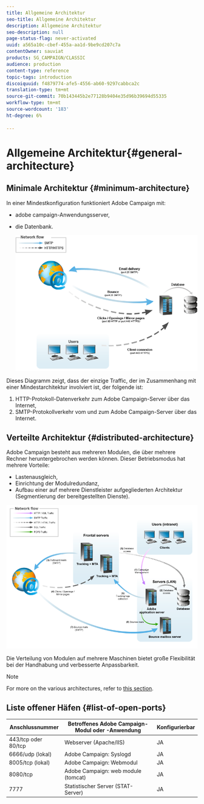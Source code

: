 ```yaml
---
title: Allgemeine Architektur
seo-title: Allgemeine Architektur
description: Allgemeine Architektur
seo-description: null
page-status-flag: never-activated
uuid: a565a10c-cbef-455a-aa1d-9be9cd207c7a
contentOwner: sauviat
products: SG_CAMPAIGN/CLASSIC
audience: production
content-type: reference
topic-tags: introduction
discoiquuid: f4879774-afe5-4556-ab60-9297cabbca2c
translation-type: tm+mt
source-git-commit: 70b143445b2e77128b9404e35d96b39694d55335
workflow-type: tm+mt
source-wordcount: '183'
ht-degree: 6%

---
```



# Allgemeine Architektur{#general-architecture}

## Minimale Architektur {#minimum-architecture}

In einer Mindestkonfiguration funktioniert Adobe Campaign mit:

* adobe campaign-Anwendungsserver,
* die Datenbank.

   ![](assets/formation_exploitation.png)

Dieses Diagramm zeigt, dass der einzige Traffic, der im Zusammenhang mit einer Mindestarchitektur involviert ist, der folgende ist:

1. HTTP-Protokoll-Datenverkehr zum Adobe Campaign-Server über das Internet,
1. SMTP-Protokollverkehr vom und zum Adobe Campaign-Server über das Internet.

## Verteilte Architektur {#distributed-architecture}

Adobe Campaign besteht aus mehreren Modulen, die über mehrere Rechner heruntergebrochen werden können. Dieser Betriebsmodus hat mehrere Vorteile:

* Lastenausgleich,
* Einrichtung der Modulredundanz,
* Aufbau einer auf mehrere Dienstleister aufgegliederten Architektur (Segmentierung der bereitgestellten Dienste).

![](assets/architecturerepartie.png)

Die Verteilung von Modulen auf mehrere Maschinen bietet große Flexibilität bei der Handhabung und verbesserte Anpassbarkeit.

>[!NOTE]
>
>For more on the various architectures, refer to [this section](../../installation/using/general-architecture.md).

## Liste offener Häfen {#list-of-open-ports}

| Anschlussnummer | Betroffenes Adobe Campaign-Modul oder -Anwendung | Konfigurierbar |
|---|---|---|
| 443/tcp oder 80/tcp | Webserver (Apache/IIS) | JA |
| 6666/udp (lokal) | Adobe Campaign: Syslogd | JA |
| 8005/tcp (lokal) | Adobe Campaign: Webmodul | JA |
| 8080/tcp | Adobe Campaign: web module (tomcat) | JA |
| 7777 | Statistischer Server (STAT-Server) | JA |

